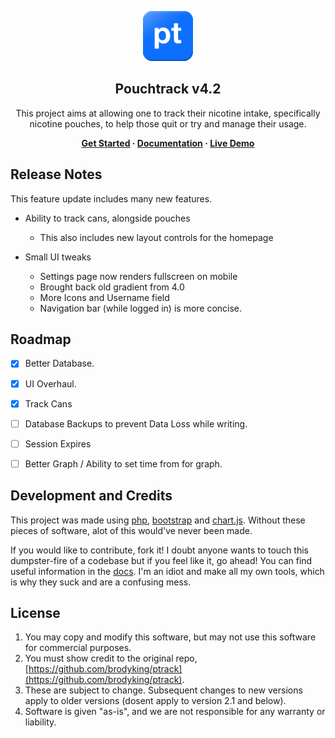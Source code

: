 <p align="center"><img src="./assets/logo.png" width="80px"></p>
<h2 align="center">Pouchtrack v4.2</h2>
<p align="center">
This project aims at allowing one to track their nicotine intake, specifically nicotine pouches, to help those quit or try and manage their usage.
</p>
<p align="center"><b>
<a href="docs/guides/gettingstarted.md">Get Started</a> &middot; <a href="docs/index.md">Documentation</a> &middot; <a href="https://pt.benadryl.dev">Live Demo</a>
</b></p>


## Release Notes

This feature update includes many new features.

- Ability to track cans, alongside pouches
  - This also includes new layout controls for the homepage

- Small UI tweaks
  - Settings page now renders fullscreen on mobile
  - Brought back old gradient from 4.0
  - More Icons and Username field 
  - Navigation bar (while logged in) is more concise.

## Roadmap

- [x] Better Database.

- [x] UI Overhaul.

- [x] Track Cans

- [ ] Database Backups to prevent Data Loss while writing.

- [ ] Session Expires

- [ ] Better Graph / Ability to set time from for graph.


##  Development and Credits

This project was made using [php](https://www.php.net/), [bootstrap](https://getbootstrap.com/) and [chart.js](https://www.chartjs.org/). Without these pieces of software, alot of this would've never been made.

If you would like to contribute, fork it! I doubt anyone wants to touch this dumpster-fire of a codebase but if you feel like it, go ahead!
You can find useful information in the [docs](docs/index.md). I'm an idiot and make all my own tools, which is why they suck and are a confusing mess.

## License

1. You may copy and modify this software, but may not use this software for commercial purposes.
2. You must show credit to the original repo, [https://github.com/brodyking/ptrack](https://github.com/brodyking/ptrack).
3. These are subject to change. Subsequent changes to new versions apply to older versions (dosent apply to version 2.1 and below).
4. Software is given "as-is", and we are not responsible for any warranty or liability.
